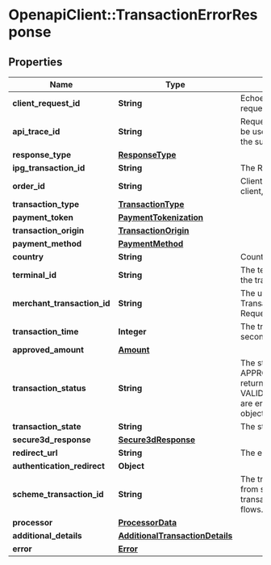 # OpenapiClient::TransactionErrorResponse

## Properties
Name | Type | Description | Notes
------------ | ------------- | ------------- | -------------
**client_request_id** | **String** | Echoes back the value in the request header for tracking. | [optional] 
**api_trace_id** | **String** | Request identifier in API, can be used to request logs from the support team. | [optional] 
**response_type** | [**ResponseType**](ResponseType.md) |  | 
**ipg_transaction_id** | **String** | The Response Transaction ID | [optional] 
**order_id** | **String** | Client Order ID if supplied by client, otherwise the Order ID | [optional] 
**transaction_type** | [**TransactionType**](TransactionType.md) |  | [optional] 
**payment_token** | [**PaymentTokenization**](PaymentTokenization.md) |  | [optional] 
**transaction_origin** | [**TransactionOrigin**](TransactionOrigin.md) |  | [optional] 
**payment_method** | [**PaymentMethod**](PaymentMethod.md) |  | [optional] 
**country** | **String** | Country of the card issuer | [optional] 
**terminal_id** | **String** | The terminal that is processing the transaction | [optional] 
**merchant_transaction_id** | **String** | The unique merchant Transaction ID from the Request header, if supplied | [optional] 
**transaction_time** | **Integer** | The transaction time in seconds since Epoch | [optional] 
**approved_amount** | [**Amount**](Amount.md) |  | [optional] 
**transaction_status** | **String** | The status of the transaction. APPROVED/WAITING are returned by the endpoints.  VALIDATION_FAILED/DECLINED are errors. See ErrorResponse object for details. | [optional] 
**transaction_state** | **String** | The state of the transaction. | [optional] 
**secure3d_response** | [**Secure3dResponse**](Secure3dResponse.md) |  | [optional] 
**redirect_url** | **String** | The endpoint redirection URL. | [optional] 
**authentication_redirect** | **Object** |  | [optional] 
**scheme_transaction_id** | **String** | The transaction ID received from schemes for the initial transaction of card on file flows. | [optional] 
**processor** | [**ProcessorData**](ProcessorData.md) |  | [optional] 
**additional_details** | [**AdditionalTransactionDetails**](AdditionalTransactionDetails.md) |  | [optional] 
**error** | [**Error**](Error.md) |  | [optional] 


